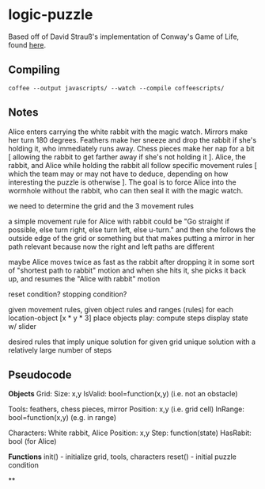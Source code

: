 logic-puzzle
============

Based off of David Strauß's implementation of Conway's Game of Life, found [here](http://www.ibm.com/developerworks/web/library/wa-coffeescriptcanvas/).

Compiling
---------

    coffee --output javascripts/ --watch --compile coffeescripts/

Notes
-----
Alice enters carrying the white rabbit with the magic watch. Mirrors
make her turn 180 degrees. Feathers make her sneeze and drop the
rabbit if she's holding it, who immediately runs away. Chess pieces
make her nap for a bit [ allowing the rabbit to get farther away if
she's not holding it ]. Alice, the rabbit, and Alice while holding
the rabbit all follow specific movement rules [ which the team may or
may not have to deduce, depending on how interesting the puzzle is
otherwise ]. The goal is to force Alice into the wormhole without the
rabbit, who can then seal it with the magic watch. 

we need to determine the grid and the 3 movement rules 

a simple movement rule for Alice with rabbit could be "Go straight if possible, else turn right, else turn left, else u-turn."
and then she follows the outside edge of the grid or something
but that makes putting a mirror in her path relevant
because now the right and left paths are different

maybe Alice moves twice as fast as the rabbit after dropping it
in some sort of "shortest path to rabbit" motion
and when she hits it, she picks it back up, and resumes the "Alice with rabbit" motion

reset condition?
stopping condition?

given movement rules, given object rules and ranges (rules)
for each location-object [x * y * 3]
    place objects
    play: compute steps
    display state w/ slider

desired
    rules that imply unique solution for given grid
    unique solution with a relatively large number of steps

Pseudocode
----------
**Objects**
Grid:
    Size: x,y
    IsValid: bool=function(x,y) (i.e. not an obstacle)

Tools: feathers, chess pieces, mirror
    Position: x,y (i.e. grid cell)
    InRange: bool=function(x,y) (e.g. in range)

Characters: White rabbit, Alice
    Position: x,y
    Step: function(state)
    HasRabit: bool (for Alice)

**Functions**
init() - initialize grid, tools, characters
reset() - initial puzzle condition

**
